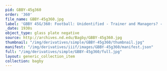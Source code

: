 ```yaml
---
pid: GBBY-45g360
order: '360'
file_name: GBBY-45g360.jpg
label: 'GBBY 45G/360: Football: Unidentified - Trainer and Managers? - c1930s'
_date: 1930s
object_type: glass plate negative
source: http://archives.nd.edu/Bagby/GBBY-45g360.jpg
thumbnail: "/img/derivatives/simple/GBBY-45g360/thumbnail.jpg"
manifest: "/img/derivatives/iiif/images/GBBY-45g360/manifest.json"
full: "/img/derivatives/simple/GBBY-45g360/full.jpg"
layout: generic_collection_item
collection: bagby
---
```

